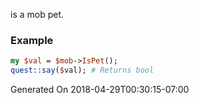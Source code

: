 is a mob pet.
### Example

```perl
my $val = $mob->IsPet();
quest::say($val); # Returns bool
```


Generated On 2018-04-29T00:30:15-07:00